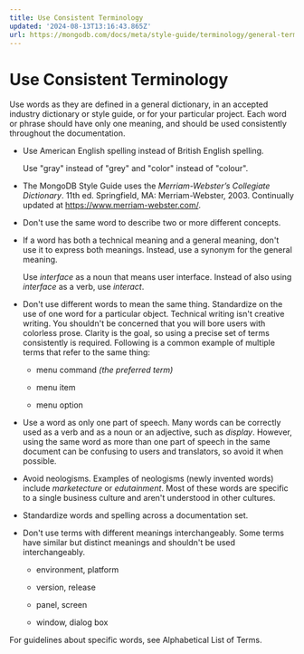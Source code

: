 ```yaml
---
title: Use Consistent Terminology
updated: '2024-08-13T13:16:43.865Z'
url: https://mongodb.com/docs/meta/style-guide/terminology/general-term-guidelines/use-consistent-terms/
---
```


# Use Consistent Terminology

Use words as they are defined in a general dictionary, in an accepted industry dictionary or style guide, or for your particular project. Each word or phrase should have only one meaning, and should be used consistently throughout the documentation.

- Use American English spelling instead of British English spelling.

  Use "gray" instead of "grey" and "color" instead of "colour".

- The MongoDB Style Guide uses the *Merriam-Webster’s Collegiate Dictionary*. 11th ed. Springfield, MA: Merriam-Webster, 2003. Continually updated at https://www.merriam-webster.com/.

- Don't use the same word to describe two or more different concepts.

- If a word has both a technical meaning and a general meaning, don't use it to express both meanings. Instead, use a synonym for the general meaning.

  Use *interface* as a noun that means user interface. Instead of also using *interface* as a verb, use *interact*.

- Don't use different words to mean the same thing. Standardize on the use of one word for a particular object. Technical writing isn't creative writing. You shouldn't be concerned that you will bore users with colorless prose. Clarity is the goal, so using a precise set of terms consistently is required. Following is a common example of multiple terms that refer to the same thing:

  - menu command *(the preferred term)*

  - menu item

  - menu option

- Use a word as only one part of speech. Many words can be correctly used as a verb and as a noun or an adjective, such as *display*. However, using the same word as more than one part of speech in the same document can be confusing to users and translators, so avoid it when possible.

- Avoid neologisms. Examples of neologisms (newly invented words) include *marketecture* or *edutainment*. Most of these words are specific to a single business culture and aren't understood in other cultures.

- Standardize words and spelling across a documentation set.

- Don't use terms with different meanings interchangeably. Some terms have similar but distinct meanings and shouldn't be used interchangeably.

  - environment, platform

  - version, release

  - panel, screen

  - window, dialog box

For guidelines about specific words, see Alphabetical List of Terms.